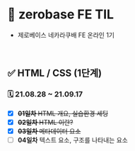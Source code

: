 # 📌 zerobase FE TIL
- 제로베이스 네카라쿠배 FE 온라인 1기  

<br>

## ✅ HTML / CSS (1단계) 
### 🗓 21.08.28 ~ 21.09.17
- [x]  ~~**01일차** HTML 개요, 실습환경 세팅~~
- [x]  ~~**02일차** HTML 이란?~~ 
- [x]  ~~**03일차** 메타데이터 요소~~
- [ ]  **04일차** 텍스트 요소, 구조를 나타내는 요소
